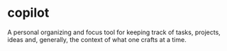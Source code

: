 # copilot
A personal organizing and focus tool for keeping track of tasks, projects, ideas and, generally, the context of what one crafts at a time. 
